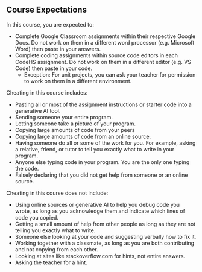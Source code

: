 ## Course Expectations

In this course, you are expected to:

* Complete Google Classroom assignments within their respective Google Docs. Do not work on them in a different word processor (e.g. Microsoft Word) then paste in your answers.
* Complete coding assignments within source code editors in each CodeHS assignment. Do not work on them in a different editor (e.g. VS Code) then paste in your code.
  * Exception: For unit projects, you can ask your teacher for permission to work on them in a different environment.

Cheating in this course includes:

* Pasting all or most of the assignment instructions or starter code into a generative AI tool.
* Sending someone your entire program.
* Letting someone take a picture of your program.
* Copying large amounts of code from your peers
* Copying large amounts of code from an online source.
* Having someone do all or some of the work for you. For example, asking a relative, friend, or tutor to tell you exactly what to write in your program.
* Anyone else typing code in your program. You are the only one typing the code.
* Falsely declaring that you did not get help from someone or an online source.

Cheating in this course does not include:

* Using online sources or generative AI to help you debug code you wrote, as long as you acknowledge them and indicate which lines of code you copied.
* Getting a small amount of help from other people as long as they are not telling you exactly what to write.
* Someone else looking at your code and suggesting verbally how to fix it.
* Working together with a classmate, as long as you are both contributing and not copying from each other.
* Looking at sites like stackoverflow.com for hints, not entire answers.
* Asking the teacher for a hint.
